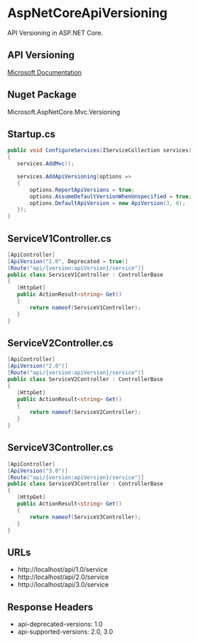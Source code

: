 # AspNetCoreApiVersioning

API Versioning in ASP.NET Core.

## API Versioning

[Microsoft Documentation](https://github.com/Microsoft/aspnet-api-versioning/wiki/How-to-Version-Your-Service)

## Nuget Package

Microsoft.AspNetCore.Mvc.Versioning

## Startup.cs

 ```csharp
public void ConfigureServices(IServiceCollection services)
{
    services.AddMvc();

    services.AddApiVersioning(options =>
    {
        options.ReportApiVersions = true;
        options.AssumeDefaultVersionWhenUnspecified = true;
        options.DefaultApiVersion = new ApiVersion(3, 0);
    });
}
 ```

## ServiceV1Controller.cs

 ```csharp
[ApiController]
[ApiVersion("1.0", Deprecated = true)]
[Route("api/{version:apiVersion}/service")]
public class ServiceV1Controller : ControllerBase
{
    [HttpGet]
    public ActionResult<string> Get()
    {
        return nameof(ServiceV1Controller);
    }
}
 ```

## ServiceV2Controller.cs

 ```csharp
[ApiController]
[ApiVersion("2.0")]
[Route("api/{version:apiVersion}/service")]
public class ServiceV2Controller : ControllerBase
{
    [HttpGet]
    public ActionResult<string> Get()
    {
        return nameof(ServiceV2Controller);
    }
}
 ```

## ServiceV3Controller.cs

 ```csharp
[ApiController]
[ApiVersion("3.0")]
[Route("api/{version:apiVersion}/service")]
public class ServiceV3Controller : ControllerBase
{
    [HttpGet]
    public ActionResult<string> Get()
    {
        return nameof(ServiceV3Controller);
    }
}
 ```

## URLs

* http://localhost/api/1.0/service
* http://localhost/api/2.0/service
* http://localhost/api/3.0/service

## Response Headers

* api-deprecated-versions: 1.0
* api-supported-versions: 2.0, 3.0

